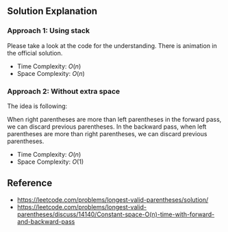 ## Solution Explanation

### Approach 1: Using stack

Please take a look at the code for the understanding. There is animation in the official solution.

- Time Complexity: $O(n)$
- Space Complexity: $O(n)$

### Approach 2: Without extra space

The idea is following:

When right parentheses are more than left parentheses in the forward pass, we can discard previous parentheses.
In the backward pass, when left parentheses are more than right parentheses, we can discard previous parentheses.

- Time Complexity: $O(n)$
- Space Complexity: $O(1)$

## Reference

- https://leetcode.com/problems/longest-valid-parentheses/solution/
- https://leetcode.com/problems/longest-valid-parentheses/discuss/14140/Constant-space-O(n)-time-with-forward-and-backward-pass